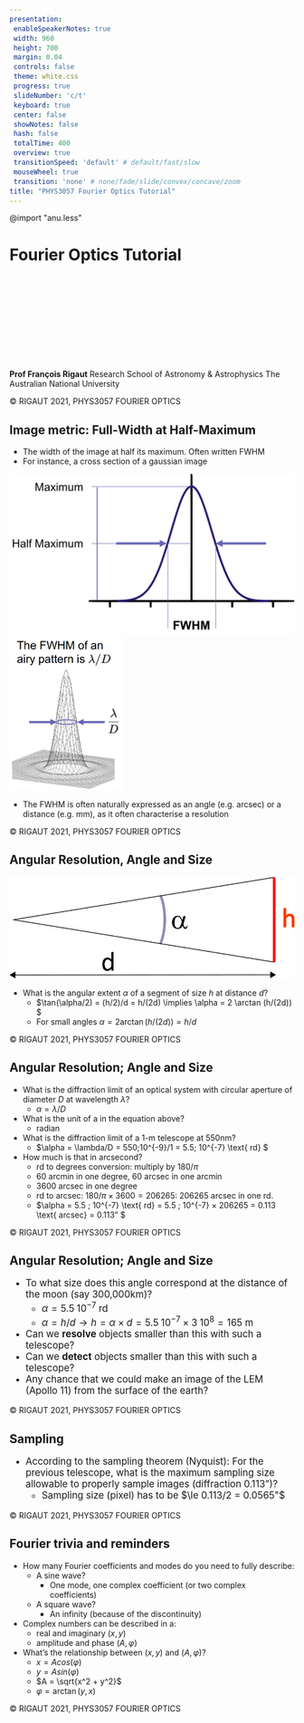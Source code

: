 ```yaml
---
presentation:
 enableSpeakerNotes: true
 width: 960
 height: 700
 margin: 0.04
 controls: false
 theme: white.css
 progress: true
 slideNumber: 'c/t'
 keyboard: true
 center: false
 showNotes: false
 hash: false
 totalTime: 400
 overview: true
 transitionSpeed: 'default' # default/fast/slow
 mouseWheel: true
 transition: 'none' # none/fade/slide/convex/concave/zoom
title: "PHYS3057 Fourier Optics Tutorial"
---
```


@import "anu.less"

<!-- slide -->
# Fourier Optics Tutorial

<br /> 
<br />
<br />
<br />
<br />
<br />
<br />
<br />
<br />

**Prof François Rigaut**
Research School of Astronomy & Astrophysics
The Australian National University
<div class='footer'>&copy; RIGAUT 2021, PHYS3057 FOURIER OPTICS</div>

<!-- slide -->

## Image metric: Full-Width at Half-Maximum

* The width of the image at half its maximum. Often written FWHM
* For instance, a cross section of a gaussian image

<div style="position; relative; float: left;"><img src="assets/images/fop_30.png" width="580px"></div><img src="assets/images/fop_31.png" width="200px">


* The FWHM is often naturally expressed as an angle (e.g. arcsec) or a distance (e.g. mm), as it often characterise a resolution

<div class='footer'>&copy; RIGAUT 2021, PHYS3057 FOURIER OPTICS</div>

<!-- slide -->

## Angular Resolution, Angle and Size


<img src="assets/images/fop_97.png">


* What is the angular extent $\alpha$ of a segment of size $h$ at distance $d$?
  * $\tan(\alpha/2) = (h/2)/d = h/(2d) \implies \alpha = 2 \arctan (h/(2d)) $
  * For small angles $\alpha = 2 \arctan (h/(2d)) = h/d$
<div class='footer'>&copy; RIGAUT 2021, PHYS3057 FOURIER OPTICS</div>

<!-- slide -->

## Angular Resolution; Angle and Size

* What is the diffraction limit of an optical system with circular aperture of diameter $D$ at wavelength $\lambda$?
  * $\alpha = \lambda/D$<!-- .fragment data-fragment-index="2" -->
* What is the unit of a in the equation above?
  * radian<!-- .fragment data-fragment-index="3" -->
* What is the diffraction limit of a 1-m telescope at 550nm?
  * $\alpha = \lambda/D = 550\;10^{-9}/1 = 5.5\; 10^{-7} \text{ rd} $<!-- .fragment data-fragment-index="4" -->
* How much is that in arcsecond?
  * rd to degrees conversion: multiply by $180/\pi$<!-- .fragment data-fragment-index="5" -->
  * 60 arcmin in one degree, 60 arcsec in one arcmin<!-- .fragment data-fragment-index="5" -->
  * 3600 arcsec in one degree<!-- .fragment data-fragment-index="5" -->
  * rd to arcsec: $180/\pi \times 3600 = 206265$: $206265$ arcsec in one rd.<!-- .fragment data-fragment-index="5" -->
  * $\alpha = 5.5 \; 10^{-7} \text{ rd} = 5.5 \; 10^{-7} × 206265 = 0.113 \text{ arcsec} = 0.113” $<!-- .fragment data-fragment-index="5" -->

<div class='footer'>&copy; RIGAUT 2021, PHYS3057 FOURIER OPTICS</div>

<!-- slide -->

## Angular Resolution; Angle and Size

<span style="font-size: 120%;">

* To what size does this angle correspond at the distance of the moon (say 300,000km)?
  * $\alpha  = 5.5\;10^{-7} \text{ rd}$
  * $\alpha = h/d \rightarrow  h = \alpha \times d = 5.5\;10^{-7} \times 3\;10^{8} = 165 \text{ m}$
* Can we **resolve** objects smaller than this with such a telescope?
* Can we **detect** objects smaller than this with such a telescope?
* Any chance that we could make an image of the LEM (Apollo 11) from the surface of the earth?
</span>

<div class='footer'>&copy; RIGAUT 2021, PHYS3057 FOURIER OPTICS</div>

<!-- slide -->

## Sampling

<span style="font-size: 120%;">

* According to the sampling theorem (Nyquist): For the previous telescope, what is the maximum sampling size allowable to properly sample images (diffraction $0.113”$)?
  * Sampling size (pixel) has to be $\le 0.113/2 = 0.0565"$

</span>

<div class='footer'>&copy; RIGAUT 2021, PHYS3057 FOURIER OPTICS</div>


<!-- slide -->

## Fourier trivia and reminders

* How many Fourier coefficients and modes do you need to fully describe:
  * A sine wave?
    * One mode, one complex coefficient (or two complex coefficients)
  * A square wave?
    * An infinity (because of the discontinuity)
* Complex numbers can be described in a:
  * real and imaginary $(x,y)$
  * amplitude and phase $(A,\varphi)$
* What’s the relationship between $(x,y)$ and $(A,\varphi)$?
  * $x = A cos(\varphi)$
  * $y = A sin(\varphi)$
  * $A = \sqrt{x^2 + y^2}$
  * $\varphi = \arctan(y,x)$

<div class='footer'>&copy; RIGAUT 2021, PHYS3057 FOURIER OPTICS</div>


